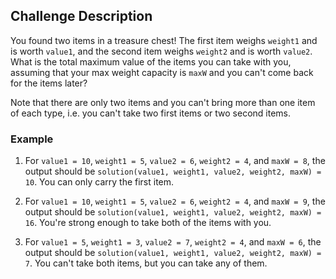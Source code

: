 ## Challenge Description

You found two items in a treasure chest! The first item weighs `weight1` and is worth `value1`, and the second item weighs `weight2` and is worth `value2`. What is the total maximum value of the items you can take with you, assuming that your max weight capacity is `maxW` and you can't come back for the items later?

Note that there are only two items and you can't bring more than one item of each type, i.e. you can't take two first items or two second items.

### Example

1. For `value1 = 10`, `weight1 = 5`, `value2 = 6`, `weight2 = 4`, and `maxW = 8`, the output should be
`solution(value1, weight1, value2, weight2, maxW) = 10`.
You can only carry the first item.

2. For `value1 = 10`, `weight1 = 5`, `value2 = 6`, `weight2 = 4`, and `maxW = 9`, the output should be
`solution(value1, weight1, value2, weight2, maxW) = 16`.
You're strong enough to take both of the items with you.

3. For `value1 = 5`, `weight1 = 3`, `value2 = 7`, `weight2 = 4`, and `maxW = 6`, the output should be
`solution(value1, weight1, value2, weight2, maxW) = 7`.
You can't take both items, but you can take any of them.
